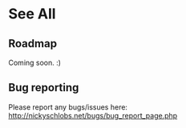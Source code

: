 # See All

Roadmap
--
Coming soon. :)

Bug reporting
--
Please report any bugs/issues here: http://nickyschlobs.net/bugs/bug_report_page.php
